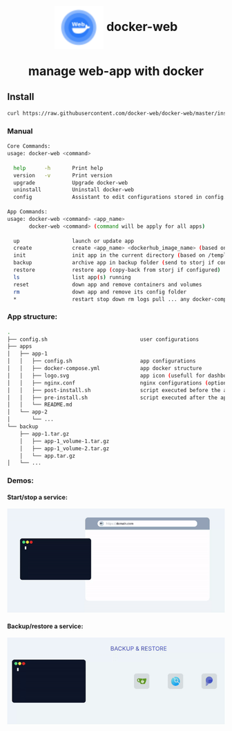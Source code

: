 <h1 align="center">
  <picture>
    <img align="center" alt="docker-web" src="./logo.svg" height="100">
  </picture>
  docker-web
  <br>
  <br>
    <center>
    manage web-app with docker
  </center>
</h1>


<h2>Install</h2>

```bash
curl https://raw.githubusercontent.com/docker-web/docker-web/master/install.sh | bash
```

<h3>Manual</h3>

```bash
Core Commands:
usage: docker-web <command>

  help      -h       Print help
  version   -v       Print version
  upgrade            Upgrade docker-web
  uninstall          Uninstall docker-web
  config             Assistant to edit configurations stored in config.sh

App Commands:
usage: docker-web <command> <app_name>
       docker-web <command> (command will be apply for all apps)

  up                 launch or update app
  create             create <app_name> <dockerhub_image_name> (based on /template)
  init               init app in the current directory (based on /template)
  backup             archive app in backup folder (send to storj if configured)
  restore            restore app (copy-back from storj if configured)
  ls                 list app(s) running
  reset              down app and remove containers and volumes
  rm                 down app and remove its config folder
  *                  restart stop down rm logs pull ... any docker-compose commands are compatible
```
<h3>App structure:</h3>

```bash
.
├── config.sh                              user configurations
├── apps
│   ├── app-1
│   │   ├── config.sh                      app configurations
│   │   ├── docker-compose.yml             app docker structure
│   │   ├── logo.svg                       app icon (usefull for dashboard app)
│   │   ├── nginx.conf                     nginx configurations (optional)
│   │   ├── post-install.sh                script executed before the app is launched (optional)
│   │   ├── pre-install.sh                 script executed after the app is launched (optional)
│   │   └── README.md
│   └── app-2
│       └── ...
└── backup
    ├── app-1.tar.gz
    │   ├── app-1_volume-1.tar.gz
    │   ├── app-1_volume-2.tar.gz
    │   └── app.tar.gz
│   └── ...
```
<h3>Demos:</h3>

<h4>Start/stop a service:</h4>
<img src="docs/demo1.gif">
<h4>Backup/restore a service:</h4>
<img src="docs/demo2.gif">
